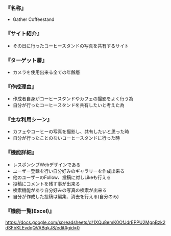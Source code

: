 
### 『名称』

- Gather Coffeestand

### 『サイト紹介』

- その日に行ったコーヒースタンドの写真を共有するサイト

### 『ターゲット層』

- カメラを使用出来る全ての年齢層

### 『作成理由』

- 作成者自身がコーヒースタンドやカフェの撮影をよく行う為
- 自分が行ったコーヒースタンドを共有したいと考えた為

### 『主な利用シーン』

- カフェやコーヒーの写真を撮影し、共有したいと思った時
- 自分が行ったことのないコーヒースタンドに行った時

### 『機能詳細』

- レスポンシブWebデザインである
- ユーザー登録を行い自分好みのギャラリーを作成出来る
- 他のユーザーのFollow、投稿に対しLikeも行える
- 投稿にコメントを残す事が出来る
- 検索機能があり自分好みの写真の検索が出来る
- 自分が作成した投稿は編集、消去を行える(自分のみ)

### 『機能一覧(Excel)』

<https://docs.google.com/spreadsheets/d/1XQu8emK0OfJdrEPPU2MgpBzk2dSFbKLEvdqQVABqkJ8/edit#gid=0>

